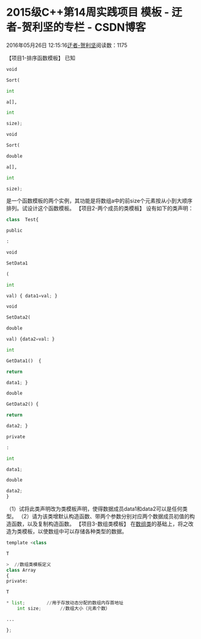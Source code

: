 
# 2015级C++第14周实践项目 模板 - 迂者-贺利坚的专栏 - CSDN博客

2016年05月26日 12:15:16[迂者-贺利坚](https://me.csdn.net/sxhelijian)阅读数：1175


【项目1-排序函数模板】
已知
```python
void
```
```python
Sort(
```
```python
int
```
```python
a[],
```
```python
int
```
```python
size);
```
```python
void
```
```python
Sort(
```
```python
double
```
```python
a[],
```
```python
int
```
```python
size);
```
是一个函数模板的两个实例，其功能是将数组a中的前size个元素按从小到大顺序排列。试设计这个函数模板。
【项目2-两个成员的类模板】
设有如下的类声明：
```python
class  Test{
```
```python
public
```
```python
:
```
```python
void
```
```python
SetData1
```
```python
(
```
```python
int
```
```python
val) { data1=val; }
```
```python
void
```
```python
SetData2(
```
```python
double
```
```python
val) {data2=val: }
```
```python
int
```
```python
GetData1()  {
```
```python
return
```
```python
data1; }
```
```python
double
```
```python
GetData2() {
```
```python
return
```
```python
data2; }
```
```python
private
```
```python
:
```
```python
int
```
```python
data1;
```
```python
double
```
```python
data2;
}
```
（1）试将此类声明改为类模板声明，使得数据成员data1和data2可以是任何类型。
（2）请为该类增默认构造函数、带两个参数分别对应两个数据成员初值的构造函数，以及复制构造函数。
【项目3-数组类模板】
在[数组类](http://blog.csdn.net/sxhelijian/article/details/51363352)的基础上，将之改造为类模板，以使数组中可以存储各种类型的数据。
```python
template <class
```
```python
T
```
```python
>  //数组类模板定义
class Array
{
private:
```
```python
T
```
```python
* list;        //用于存放动态分配的数组内存首地址
    int size;       //数组大小（元素个数）
```
```python
...
```
```python
};
```

